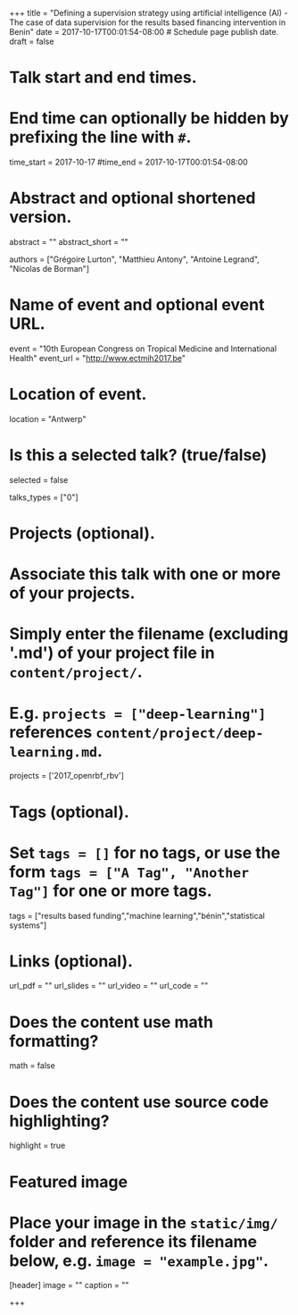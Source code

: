 +++
title = "Defining a supervision strategy using artificial intelligence (AI) - The case of data supervision for the results based financing intervention in Benin"
date = 2017-10-17T00:01:54-08:00 # Schedule page publish date.
draft = false

# Talk start and end times.
#   End time can optionally be hidden by prefixing the line with `#`.
time_start = 2017-10-17
#time_end = 2017-10-17T00:01:54-08:00

# Abstract and optional shortened version.
abstract = ""
abstract_short = ""

authors = ["Grégoire Lurton", "Matthieu Antony", "Antoine Legrand", "Nicolas de Borman"]

# Name of event and optional event URL.
event = "10th European Congress on Tropical Medicine and International Health"
event_url = "http://www.ectmih2017.be"

# Location of event.
location = "Antwerp"

# Is this a selected talk? (true/false)
selected = false

talks_types = ["0"]

# Projects (optional).
#   Associate this talk with one or more of your projects.
#   Simply enter the filename (excluding '.md') of your project file in `content/project/`.
#   E.g. `projects = ["deep-learning"]` references `content/project/deep-learning.md`.
projects = ['2017_openrbf_rbv']

# Tags (optional).
#   Set `tags = []` for no tags, or use the form `tags = ["A Tag", "Another Tag"]` for one or more tags.
tags = ["results based funding","machine learning","bénin","statistical systems"]

# Links (optional).
url_pdf = ""
url_slides = ""
url_video = ""
url_code = ""

# Does the content use math formatting?
math = false

# Does the content use source code highlighting?
highlight = true

# Featured image
# Place your image in the `static/img/` folder and reference its filename below, e.g. `image = "example.jpg"`.
[header]
image = ""
caption = ""

+++
